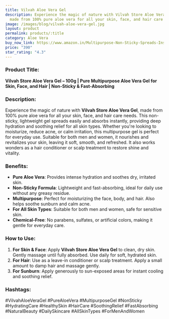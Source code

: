 ```yaml
---
title: Vilvah Aloe Vera Gel
description: Experience the magic of nature with Vilvah Store Aloe Vera Gel,
  made from 100% pure aloe vera for all your skin, face, and hair care needs.
image: /images/blog/vilvah-aloe-vera-gel.jpg
layout: product
permalink: products/:title
category: Aloe Vera
buy_now_link: https://www.amazon.in/Multipurpose-Non-Sticky-Spreads-Instantly-Absorbs/dp/B09QYVY62H/ref=sr_1_17?crid=1XMIOQ4WPBG6X&tag=ayushmonk-21
price: "390"
star_rating: "4.3"
---
```

### Product Title:
**Vilvah Store Aloe Vera Gel – 100g | Pure Multipurpose Aloe Vera Gel for Skin, Face, and Hair | Non-Sticky & Fast-Absorbing**

### Description:
Experience the magic of nature with **Vilvah Store Aloe Vera Gel**, made from 100% pure aloe vera for all your skin, face, and hair care needs. This non-sticky, lightweight gel spreads easily and absorbs instantly, providing deep hydration and soothing relief for all skin types. Whether you're looking to moisturize, reduce acne, or calm irritation, this multipurpose gel is perfect for everyday use. Suitable for both men and women, it nourishes and revitalizes your skin, leaving it soft, smooth, and refreshed. It also works wonders as a hair conditioner or scalp treatment to restore shine and vitality.

### Benefits:
- **Pure Aloe Vera**: Provides intense hydration and soothes dry, irritated skin.
- **Non-Sticky Formula**: Lightweight and fast-absorbing, ideal for daily use without any greasy residue.
- **Multipurpose**: Perfect for moisturizing the face, body, and hair. Also helps soothe sunburn and calm acne.
- **For All Skin Types**: Suitable for both men and women, safe for sensitive skin.
- **Chemical-Free**: No parabens, sulfates, or artificial colors, making it gentle for everyday care.

### How to Use:
1. **For Skin & Face**: Apply **Vilvah Store Aloe Vera Gel** to clean, dry skin. Gently massage until fully absorbed. Use daily for soft, hydrated skin.
2. **For Hair**: Use as a leave-in conditioner or scalp treatment. Apply a small amount to damp hair and massage gently.
3. **For Sunburn**: Apply generously to sun-exposed areas for instant cooling and soothing relief.

### Hashtags:
#VilvahAloeVeraGel #PureAloeVera #MultipurposeGel #NonSticky #HydratingCare #HealthySkin #HairCare #SoothingRelief #FastAbsorbing #NaturalBeauty #DailySkincare #AllSkinTypes #ForMenAndWomen
